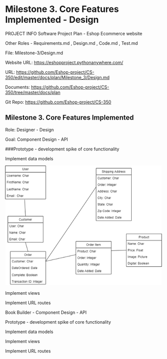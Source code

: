 # Milestone 3. Core Features Implemented - Design
PROJECT INFO
Software Project Plan - Eshop Ecommerce website

Other Roles - Requirements.md , Design.md , Code.md , Test.md

File: Milestone-3/Design.md

Website URL: https://eshopproject.pythonanywhere.com/

URL: https://github.com/Eshop-project/CS-350/edit/master/docs/plan/Milestone_3/Design.md

Documents: https://github.com/Eshop-project/CS-350/tree/master/docs/plan

Git Repo: https://github.com/Eshop-project/CS-350

## Milestone 3. Core Features Implemented
Role: Designer - Design

Goal: Component Design - API

###Prototype - development spike of core functionality

Implement data models

![image info](model.png)

Implement views

Implement URL routes

Book Builder - Component Design - API

Prototype - development spike of core functionality

Implement data models

Implement views

Implement URL routes
